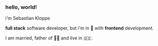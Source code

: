 ### hello, world!

i'm Sebastian Kloppe

**full stack** software developer, but i'm in 🤩 with **frontend** development.

I am married, father of 👧👦 and live in 🇩🇪.
